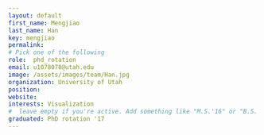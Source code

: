 ```yaml
---
layout: default
first_name: Mengjiao
last_name: Han
key: mengjiao
permalink: 
# Pick one of the following
role:  phd_rotation
email: u1078078@utah.edu
image: /assets/images/team/Han.jpg
organization: University of Utah
position: 
website: 
interests: Visualization
#  leave empty if you're active. Add something like "M.S.'16" or "B.S.'17" if you got a degree while at VDL. Add "N" if you left VDS before you got a degree.
graduated: PhD rotation '17
---
```

